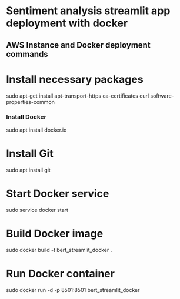 # Sentiment analysis streamlit app deployment with docker
## AWS Instance and Docker deployment commands
# Install necessary packages
sudo apt-get install apt-transport-https ca-certificates curl software-properties-common

### Install Docker
sudo apt install docker.io

# Install Git
sudo apt install git

# Start Docker service
sudo service docker start

# Build Docker image
sudo docker build -t bert_streamlit_docker .

# Run Docker container
sudo docker run -d -p 8501:8501 bert_streamlit_docker
